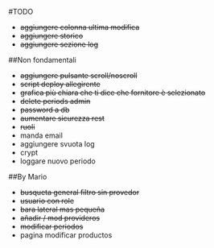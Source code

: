 #TODO
+ ~~aggiungere colonna ultima modifica~~
+ ~~aggiungere storico~~
+ ~~aggiungere sezione log~~

##Non fondamentali

+ ~~aggiungere pulsante scroll/noscroll~~
+ ~~script deploy allegirente~~
+ ~~grafica più chiara che ti dice che fornitore è selezionato~~
+ ~~delete periods admin~~
+ ~~password a db~~
+ ~~aumentare sicurezza rest~~
+ ~~ruoli~~
+ manda email
+ aggiungere svuota log
+ crypt
+ loggare nuovo periodo

##By Mario
+ ~~busqueta general filtro sin provedor~~
+ ~~usuario con role~~
+ ~~bara lateral mas pequeña~~
+ ~~añadir / mod provideros~~
+ ~~modificar periodos~~
+ pagina modificar productos
